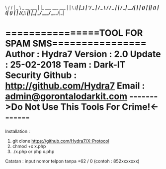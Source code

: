 \ \/ /    |  _ \ _ __ ___ | |_ ___   ___ ___ | |
 \  /_____| |_) | '__/ _ \| __/ _ \ / __/ _ \| |
 /  \_____|  __/| | | (_) | || (_) | (_| (_) | |
/_/\_\    |_|   |_|  \___/ \__\___/ \___\___/|_|

================TOOL FOR SPAM SMS================
Author  : Hydra7
Version : 2.0
Update  : 25-02-2018
Team    : Dark-IT Security
Github  : http://github.com/Hydra7
Email   : admin@gorontalodarkit.com
------->Do Not Use This Tools For Crime!<-------
================================================



Installation :
1. git clone https://github.com/Hydra7/X-Protocol
2. chmod +x x.php
3. ./x.php or php x.php

Catatan : input nomor telpon tanpa +62 / 0
(contoh : 852xxxxxxx)
